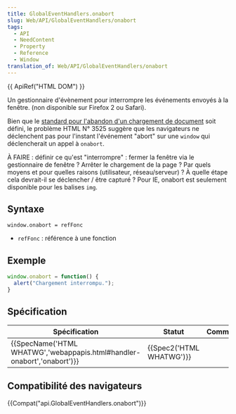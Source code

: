 ```yaml
---
title: GlobalEventHandlers.onabort
slug: Web/API/GlobalEventHandlers/onabort
tags:
  - API
  - NeedContent
  - Property
  - Reference
  - Window
translation_of: Web/API/GlobalEventHandlers/onabort
---
```

{{ ApiRef("HTML DOM") }}

Un gestionnaire d'évènement pour interrompre les événements envoyés à la fenêtre. (non disponible sur Firefox 2 ou Safari).

Bien que le [standard pour l'abandon d'un chargement de document](https://html.spec.whatwg.org/multipage/browsing-the-web.html#abort-a-document) soit défini, le problème HTML N° 3525 suggère que les navigateurs ne déclenchent pas pour l'instant l'événement "abort" sur une `window` qui déclencherait un appel à `onabort`.

À FAIRE : définir ce qu'est "interrompre" : fermer la fenêtre via le gestionnaire de fenêtre ? Arrêter le chargement de la page ? Par quels moyens et pour quelles raisons (utilisateur, réseau/serveur) ? À quelle étape cela devrait-il se déclencher / être capturé ? Pour IE, onabort est seulement disponible pour les balises `img`.

## Syntaxe

    window.onabort = refFonc

- `refFonc` : référence à une fonction

## Exemple

```js
window.onabort = function() {
  alert("Chargement interrompu.");
}
```

## Spécification

| Spécification                                                                                    | Statut                           | Commentaire |
| ------------------------------------------------------------------------------------------------ | -------------------------------- | ----------- |
| {{SpecName('HTML WHATWG','webappapis.html#handler-onabort','onabort')}} | {{Spec2('HTML WHATWG')}} |             |

## Compatibilité des navigateurs

{{Compat("api.GlobalEventHandlers.onabort")}}

